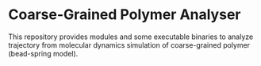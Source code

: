 # Coarse-Grained Polymer Analyser
This repository provides modules and some executable binaries to analyze trajectory from molecular dynamics simulation of coarse-grained polymer (bead-spring model).
